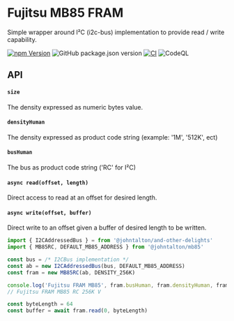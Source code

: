 # Fujitsu MB85 FRAM

Simple wrapper around I²C (i2c-bus) implementation to provide read / write capability.

[![npm Version](https://img.shields.io/npm/v/@johntalton/mb85.svg)](https://www.npmjs.com/package/@johntalton/mb85)
![GitHub package.json version](https://img.shields.io/github/package-json/v/johntalton/mb85)
[![CI](https://github.com/johntalton/mb85/actions/workflows/CI.yaml/badge.svg)](https://github.com/johntalton/mb85/actions/workflows/CI.yaml)
![CodeQL](https://github.com/johntalton/mb85/workflows/CodeQL/badge.svg)



## API

#### `size`
The density expressed as numeric bytes value.

#### `densityHuman`
The density expressed as product code string (example: '1M', '512K', ect)

#### `busHuman`
The bus as product code string ('RC' for I²C)

#### `async read(offset, length)`
Direct access to read at an offset for desired length.

#### `async write(offset, buffer)`
Direct write to an offset given a buffer of desired length to be written.

```javascript
import { I2CAddressedBus } = from '@johntalton/and-other-delights'
import { MB85RC, DEFAULT_MB85_ADDRESS } from '@johntalton/mb85'

const bus = /* I2CBus implementation */
const ab = new I2CAddressedBus(bus, DEFAULT_MB85_ADDRESS)
const fram = new MB85RC(ab, DENSITY_256K)

console.log('Fujitsu FRAM MB85', fram.busHuman, fram.densityHuman, fram.featuresHuman)
// Fujitsu FRAM MB85 RC 256K V

const byteLength = 64
const buffer = await fram.read(0, byteLength)

```

